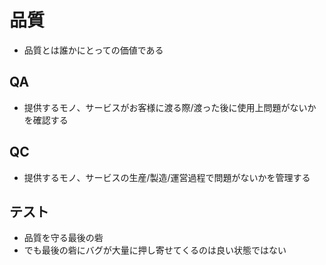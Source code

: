# 品質

- 品質とは誰かにとっての価値である

## QA

- 提供するモノ、サービスがお客様に渡る際/渡った後に使用上問題がないかを確認する

## QC

- 提供するモノ、サービスの生産/製造/運営過程で問題がないかを管理する

## テスト

- 品質を守る最後の砦
- でも最後の砦にバグが大量に押し寄せてくるのは良い状態ではない
